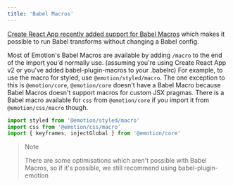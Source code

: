 ```yaml
---
title: 'Babel Macros'
---
```


[Create React App recently added support for Babel Macros](https://reactjs.org/blog/2018/10/01/create-react-app-v2.html) which makes it possible to run Babel transforms without changing a Babel config.

Most of Emotion's Babel Macros are available by adding `/macro` to the end of the import you'd normally use. (assuming you're using Create React App v2 or you've added babel-plugin-macros to your .babelrc) For example, to use the macro for styled, use `@emotion/styled/macro`. The one exception to this is `@emotion/core`, `@emotion/core` doesn't have a Babel Macro because Babel Macros doesn't support macros for custom JSX pragmas. There is a Babel macro available for `css` from `@emotion/core` if you import it from `@emotion/css/macro` though.

```jsx
import styled from '@emotion/styled/macro'
import css from '@emotion/css/macro'
import { keyframes, injectGlobal } from '@emotion/core'
```

> Note
>
> There are some optimisations which aren't possible with Babel Macros, so if it's possible, we still recommend using babel-plugin-emotion
